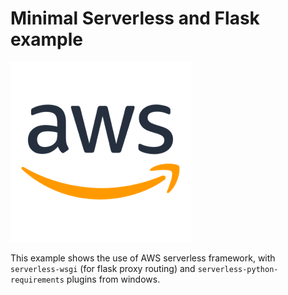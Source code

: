 # Minimal Serverless and Flask example

![image](https://raw.githubusercontent.com/github/explore/fbceb94436312b6dacde68d122a5b9c7d11f9524/topics/aws/aws.png)

This example shows the use of AWS serverless framework, with `serverless-wsgi` (for flask proxy routing) and `serverless-python-requirements` plugins from windows.